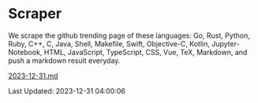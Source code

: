 # Scraper

We scrape the github trending page of these languages: Go, Rust, Python, Ruby, C++, C, Java, Shell, Makefile, Swift, Objective-C, Kotlin, Jupyter-Notebook, HTML, JavaScript, TypeScript, CSS, Vue, TeX, Markdown, and push a markdown result everyday.

[2023-12-31.md](https://github.com/yangwenmai/github-trending-backup/blob/master/2023-12-31.md)

Last Updated: 2023-12-31 04:00:06